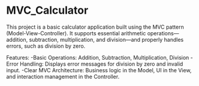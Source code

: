 # MVC_Calculator


This project is a basic calculator application built using the MVC pattern (Model-View-Controller). It supports essential arithmetic operations—addition, subtraction, multiplication, and division—and properly handles errors, such as division by zero.

Features:
-Basic Operations: Addition, Subtraction, Multiplication, Division
-Error Handling: Displays error messages for division by zero and invalid input.
-Clear MVC Architecture: Business logic in the Model, UI in the View, and interaction management in the Controller.
